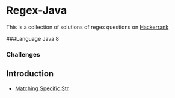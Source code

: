 # Regex-Java
This is a collection of solutions of regex questions on [Hackerrank](https://www.hackerrank.com/domains/regex/re-introduction)

###Language
Java 8

### Challenges
## Introduction
* [Matching Specific Str]()
